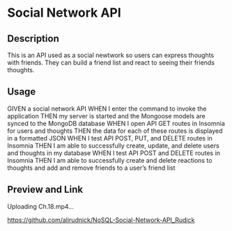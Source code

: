 # Social Network API

## Description
This is an API used as a social newtwork so users can express thoughts with friends. They can build a friend list and react to seeing their friends thoughts.

## Usage
GIVEN a social network API WHEN I enter the command to invoke the application THEN my server is started and the Mongoose models are synced to the MongoDB database WHEN I open API GET routes in Insomnia for users and thoughts THEN the data for each of these routes is displayed in a formatted JSON WHEN I test API POST, PUT, and DELETE routes in Insomnia THEN I am able to successfully create, update, and delete users and thoughts in my database WHEN I test API POST and DELETE routes in Insomnia THEN I am able to successfully create and delete reactions to thoughts and add and remove friends to a user’s friend list

## Preview and Link



Uploading Ch.18.mp4…



https://github.com/alirudnick/NoSQL-Social-Network-API_Rudick
